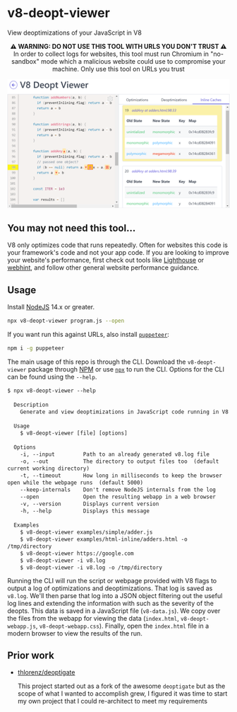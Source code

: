 # v8-deopt-viewer

View deoptimizations of your JavaScript in V8

<div style="text-align: center; font-weight: bold">⚠ WARNING: DO NOT USE THIS TOOL WITH URLS YOU DON'T TRUST ⚠</div>
<div style="text-align: center;">In order to collect logs for websites, this tool must run Chromium in "no-sandbox" mode which a malicious website could use to compromise your machine. Only use this tool on URLs you trust</div>

![Sample image of the results of running v8-deopt-viewer](examples/v8-deopt-webapp.png)

## You may not need this tool...

V8 only optimizes code that runs repeatedly. Often for websites this code is your framework's code and not your app code. If you are looking to improve your website's performance, first check out tools like [Lighthouse](https://developers.google.com/web/tools/lighthouse/) or [webhint](https://webhint.io/), and follow other general website performance guidance. 

## Usage

Install [NodeJS](https://nodejs.org) 14.x or greater.

```bash
npx v8-deopt-viewer program.js --open
```

If you want run this against URLs, also install [`puppeteer`](https://github.com/GoogleChrome/puppeteer):

```bash
npm i -g puppeteer
```

The main usage of this repo is through the CLI. Download the `v8-deopt-viewer` package through [NPM](https://npmjs.com) or use [`npx`](https://medium.com/@maybekatz/introducing-npx-an-npm-package-runner-55f7d4bd282b) to run the CLI. Options for the CLI can be found using the `--help`.

```
$ npx v8-deopt-viewer --help

  Description
    Generate and view deoptimizations in JavaScript code running in V8

  Usage
    $ v8-deopt-viewer [file] [options]

  Options
    -i, --input         Path to an already generated v8.log file
    -o, --out           The directory to output files too  (default current working directory)
    -t, --timeout       How long in milliseconds to keep the browser open while the webpage runs  (default 5000)
    --keep-internals    Don't remove NodeJS internals from the log
    --open              Open the resulting webapp in a web browser
    -v, --version       Displays current version
    -h, --help          Displays this message

  Examples
    $ v8-deopt-viewer examples/simple/adder.js
    $ v8-deopt-viewer examples/html-inline/adders.html -o /tmp/directory
    $ v8-deopt-viewer https://google.com
    $ v8-deopt-viewer -i v8.log
    $ v8-deopt-viewer -i v8.log -o /tmp/directory
```

Running the CLI will run the script or webpage provided with V8 flags to output a log of optimizations and deoptimizations. That log is saved as `v8.log`. We'll then parse that log into a JSON object filtering out the useful log lines and extending the information with such as the severity of the deopts. This data is saved in a JavaScript file (`v8-data.js`). We copy over the files from the webapp for viewing the data (`index.html`, `v8-deopt-webapp.js`, `v8-deopt-webapp.css`). Finally, open the `index.html` file in a modern browser to view the results of the run.

## Prior work

- [thlorenz/deoptigate](https://github.com/thlorenz/deoptigate)

  This project started out as a fork of the awesome `deoptigate` but as the scope of what I wanted to accomplish grew, I figured it was time to start my own project that I could re-architect to meet my requirements
